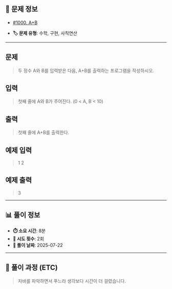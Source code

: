 ## 📍 문제 정보

- [#1000. A+B](https://www.acmicpc.net/problem/1000)
  <img src="https://static.solved.ac/tier_small/1.svg" width="16" height="16">

- **🏷️ 문제 유형**: 수학, 구현, 사칙연산

---

## 문제

> 두 정수 A와 B를 입력받은 다음, A+B를 출력하는 프로그램을 작성하시오.

## 입력

> 첫째 줄에 A와 B가 주어진다. (0 < A, B < 10)

## 출력

> 첫째 줄에 A+B를 출력한다.

## 예제 입력

> 1 2

## 예제 출력

> 3

---

## 📊 풀이 정보

- **⏱️ 소요 시간**: 8분
- **🔄 시도 횟수**: 2회
- **📅 풀이 날짜**: 2025-07-22

---

## 💭 풀이 과정 (ETC)

> 자바를 파악하면서 푸느라 생각보다 시간이 더 걸렸습니다.
